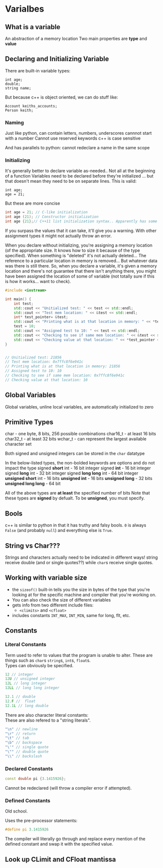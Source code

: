 # Varialbes

## What is a variable
An abstraction of a memory location
Two main properties are **type** and **value**

## Declaring and Initializing Variable
There are built-in variable types:
```
int age;
double;
string name;
```

But because c++ is object oriented, we can do stuff like:
```
Account keiths_accounts;
Person keith;
```

### Naming
Just like python, can contain letters, numbers, underscores
cannnot start with a number
Cannot use reserved keywords
c++ is case sensitive

And has parallels to python: cannot redeclare a name in the same scope

### Initializing
It's generally better to declare variable as-needed.. Not all at the beginning of a function
Variables need to be declared before they're initialized ... but that doesn't mean they need to be on separate lines.
This is valid:
```
int age;
age = 21;
```
But these are more concise
```c++
int age = 21; // C-like initialization
int age (21); // Constructor initialization
int age {21};// C++11 list initialization syntax.. Apparently has some benefits and is the encouraged initializationz
```

If you surpass the values that it can take, it'll give you a warning. With other assignment types it might not actually throw an error.

When you declare without initializing, you're assigning a memory location (of the appropriate size. It knows how to size it because of the type specified). When something is "deleted" it's not actually deleted... The reference to a particular location in memory is removed... But whatever data was there is still there. So, when you declare a variable, it's given a memory location and there's not guarantee that there isn't anything there, you might have been assigned the location of some of variable (not totally sure if this is how it works... want to check).

```c++
#include <iostream>

int main() {
    int test;
    std::cout << "Unitialized test: " << test << std::endl;
    std::cout << "Test mem location: " << &test << std::endl;
    int* test_pointer= &test;
    std::cout << "Printing what is at that location in memory: " << *test_pointer << std::endl;
    test = 10;
    std::cout << "Assigned test to 10: " << test << std::endl;
    std::cout << "Checking to see if same mem location: " << &test << std::endl;
    std::cout << "Checking value at that location: " << *test_pointer << std::endl;
}


// Unitialized test: 21856
// Test mem location: 0x7ffc8f6e941c
// Printing what is at that location in memory: 21856
// Assigned test to 10: 10
// Checking to see if same mem location: 0x7ffc8f6e941c
// Checking value at that location: 10
```

## Global Variables
Global variables, unline local variables, are automatically initialized to zero

## Primitive Types
char - one byte, 8 bits, 256 possible combinations
char16_t - at least 16 bits
char32_t - at least 32 bits
wchar_t - can represent the largest available character set

Both signed and unsigned integers can be stored in the `char` datatype

In the below-listed types, the non-bolded keywords are options and do not impact the type
signed **short** int - 16 bit integer
signed **int** - 16 bit integer
signed **long** int - 32 bit integer
signed **long long** int - 64 bit integer
**unsigned short** int - 16 bits
**unsigned int** - 16 bits
**unsigned long** - 32 bits
**unsigned long long** - 64 bit

All of the above types are **at least** the specified number of bits
Note that these types are **signed** by defualt. To be **unsigned**, you must specify.

## Bools
c++ is similar to python in that it has truthy and falsy bools.
`0` is always `False` (and probably `null`) and everything else is `True`.

## String vs Char???
Strings and characters actually need to be indicated in different ways!
string receive double (and or single quotes??) while `char`s receive single quotes.

## Working with variable size
* the `sizeof()` built-in tells you the size in bytes of the type that you're looking at for the specific machine and compiler that you're working on.
* You can also check the size of different variables 
* gets info from two different include files:
    * `<climits>` and `<cfloat>`
* includes constants `INT_MAX`, `INT_MIN`, same for long, flt, etc.

## Constants

### Literal Constants

Term used to refer to values that the program is unable to alter. These are things such as `char`s `string`s, `int`s, `float`s.  
Types can obviously be specified.
```c++
12 // integer
12U // unsigned integer
12L // long integer
12LL // long long integer

12.1 // double
12.F //  float
12.1L // long double
```

There are also character literal constants:  
These are also refered to a "string literals".  
``` c++
"\n" // newline
"\r" // return
"\t" // tab
"\b" // backspace
"\'" // single quote
"\"" // double quote
"\\" // backslash
```

### Declared Constants

```c++
const double pi {3.1415926};
```

Cannot be redeclared (will throw a compiler error if attempted).

### Defined Constants

Old school.

Uses the pre-processor statements:

```c++
#define pi 3.1415926
```

The compiler will literally go through and replace every mention of the defined constant and swap it with the specified value.

## Look up CLimit and CFloat mantissa
